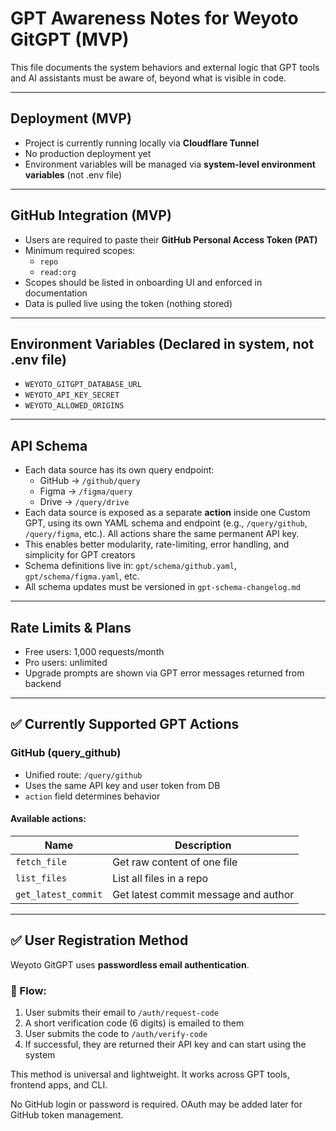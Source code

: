 # GPT Awareness Notes for Weyoto GitGPT (MVP)

This file documents the system behaviors and external logic that GPT tools and AI assistants must be aware of, beyond what is visible in code.

---

## Deployment (MVP)

- Project is currently running locally via **Cloudflare Tunnel**
- No production deployment yet
- Environment variables will be managed via **system-level environment variables** (not .env file)

---

## GitHub Integration (MVP)

- Users are required to paste their **GitHub Personal Access Token (PAT)**
- Minimum required scopes:
  - `repo`
  - `read:org`
- Scopes should be listed in onboarding UI and enforced in documentation
- Data is pulled live using the token (nothing stored)

---

## Environment Variables (Declared in system, not .env file)

- `WEYOTO_GITGPT_DATABASE_URL`
- `WEYOTO_API_KEY_SECRET`
- `WEYOTO_ALLOWED_ORIGINS`

---

## API Schema

- Each data source has its own query endpoint:
  - GitHub → `/github/query`
  - Figma → `/figma/query`
  - Drive → `/query/drive`
- Each data source is exposed as a separate **action** inside one Custom GPT, using its own YAML schema and endpoint (e.g., `/query/github`, `/query/figma`, etc.). All actions share the same permanent API key.
- This enables better modularity, rate-limiting, error handling, and simplicity for GPT creators
- Schema definitions live in: `gpt/schema/github.yaml`, `gpt/schema/figma.yaml`, etc.
- All schema updates must be versioned in `gpt-schema-changelog.md`

---

## Rate Limits & Plans

- Free users: 1,000 requests/month
- Pro users: unlimited
- Upgrade prompts are shown via GPT error messages returned from backend

---

## ✅ Currently Supported GPT Actions

### GitHub (query_github)
- Unified route: `/query/github`
- Uses the same API key and user token from DB
- `action` field determines behavior

#### Available actions:
| Name | Description |
|------|-------------|
| `fetch_file` | Get raw content of one file |
| `list_files` | List all files in a repo |
| `get_latest_commit` | Get latest commit message and author |

---

## ✅ User Registration Method

Weyoto GitGPT uses **passwordless email authentication**.

### 🔐 Flow:
1. User submits their email to `/auth/request-code`
2. A short verification code (6 digits) is emailed to them
3. User submits the code to `/auth/verify-code`
4. If successful, they are returned their API key and can start using the system

This method is universal and lightweight. It works across GPT tools, frontend apps, and CLI.

No GitHub login or password is required. OAuth may be added later for GitHub token management.

